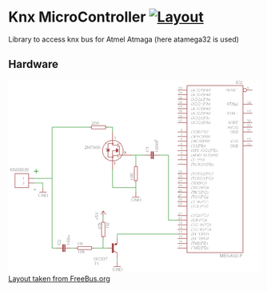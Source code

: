 
# Knx MicroController   [![Layout](https://travis-ci.org/JeyRunner/knxMicroController.svg?branch=master)](https://travis-ci.org/JeyRunner/knxMicroController)
Library to access knx bus for Atmel Atmaga (here atamega32 is used)

## Hardware

![Layout](/hardware/knxLayout.png)
[Layout taken from FreeBus.org](https://freebus.org/system/files/01_bits_und_bytes.pdf)
